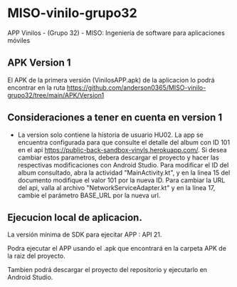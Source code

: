# MISO-vinilo-grupo32
APP Vinilos - (Grupo 32) - MISO: Ingeniería de software para aplicaciones móviles

## APK Version 1
El APK de la primera versión (VinilosAPP.apk) de la aplicacion lo podrá encontrar en la ruta https://github.com/anderson0365/MISO-vinilo-grupo32/tree/main/APK/Version1

## Consideraciones a tener en cuenta en version 1
* La version solo contiene la historia de usuario HU02. La app se encuentra configurada para que consulte el detalle del album con ID 101 en el api https://public-back-sandbox-vinyls.herokuapp.com/. Si desea cambiar estos parametros, debera descargar el proyecto y hacer las respectivas modificaciones con Android Studio. Para modificar el ID del album consultado, abra la actividad "MainActivity.kt", y en la linea 15 del documento modifique el valor 101 por la nueva ID. Para cambiar la URL del api, valla al archivo "NetworkServiceAdapter.kt" y en la línea 17, cambie el parámetro BASE_URL por la nueva url.

## Ejecucion local de aplicacion.
La versión mínima de SDK para ejecitar APP : API 21.

Podra ejecutar el APP usando el .apk que encontrará en la carpeta APK de la raiz del proyecto.

Tambien podrá descargar el proyecto del repositorio y ejecutarlo en Android Studio.
